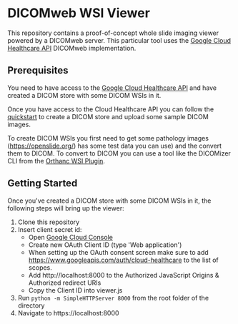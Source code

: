 # DICOMweb WSI Viewer

This repository contains a proof-of-concept whole slide imaging viewer powered
by a DICOMweb server. This particular tool uses the
[Google Cloud Healthcare API](https://cloud.google.com/healthcare/) DICOMweb
implementation.

## Prerequisites

You need to have access to the
[Google Cloud Healthcare API](https://cloud.google.com/healthcare/) and have
created a DICOM store with some DICOM WSIs in it.

Once you have access to the Cloud Healthcare API you can follow the
[quickstart](https://cloud.google.com/healthcare/docs/quickstart) to create a
DICOM store and upload some sample DICOM images.

To create DICOM WSIs you first need to get some pathology images
(https://openslide.org/) has some test data you can use) and the convert them to
DICOM. To convert to DICOM you can use a tool like the DICOMizer CLI from the
[Orthanc WSI Plugin](orthanc-server.com/static.php?page=wsi).

## Getting Started

Once you've created a DICOM store with some DICOM WSIs in it, the following
steps will bring up the viewer:

1) Clone this repository
2) Insert client secret id:
    - Open [Google Cloud Console](https://console.cloud.google.com/apis/credentials)
    - Create new OAuth Client ID (type 'Web application')
    - When setting up the OAuth consent screen make sure to add https://www.googleapis.com/auth/cloud-healthcare to the list of scopes.
    - Add http://localhost:8000 to the Authorized JavaScript Origins & Authorized redirect URIs
    - Copy the Client ID into viewer.js
3) Run `python -m SimpleHTTPServer 8000` from the root folder of the directory
4) Navigate to https://localhost:8000
